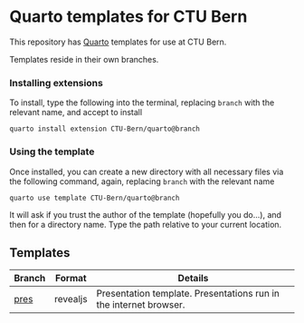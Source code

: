 # Quarto templates for CTU Bern

This repository has [Quarto](https://quarto.org/) templates for use at CTU Bern. 

Templates reside in their own branches. 

### Installing extensions

To install, type the following into the terminal, replacing `branch` with the relevant name, and accept to install

```
quarto install extension CTU-Bern/quarto@branch
```

### Using the template

Once installed, you can create a new directory with all necessary files via the following command, again, replacing `branch` with the relevant name

```
quarto use template CTU-Bern/quarto@branch
```

It will ask if you trust the author of the template (hopefully you do...), and then for a directory name. Type the path relative to your current location.

## Templates

| Branch | Format | Details |
| ------ | ------ | ------- |
| [pres](tree/pres) | revealjs | Presentation template. Presentations run in the internet browser. |


